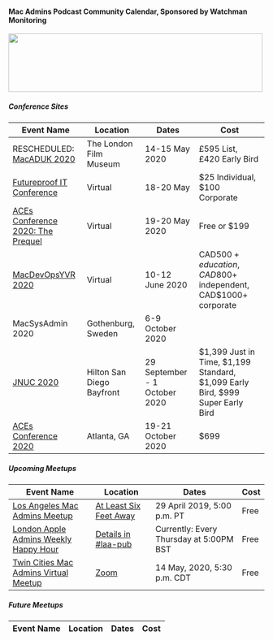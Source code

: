 #### Mac Admins Podcast Community Calendar, Sponsored by Watchman Monitoring

[<img src="https://podcast.macadmins.org/wp-content/uploads/2017/06/Watchman-Monitoring-logo-blue.png" alt="" width="500" height="115" />](https://www.watchmanmonitoring.com)

##### Conference Sites

| Event Name | Location | Dates | Cost |
|------------|----------|-------|------|
| RESCHEDULED: [MacADUK 2020](https://macad.uk) | The London Film Museum | 14-15 May 2020 | £595 List, £420 Early Bird |
| [Futureproof IT Conference](https://futureproofit.org) | Virtual | 18-20 May | $25 Individual, $100 Corporate |
| [ACEs Conference 2020: The Prequel](http://acesconf.com/aces-conference-the-prequel/) | Virtual | 19-20 May 2020 | Free or $199 |
| [MacDevOpsYVR 2020](https://MDOYVR.com) | Virtual | 10-12 June 2020 | CAD$500+ education, CAD$800+ independent, CAD$1000+ corporate |
| MacSysAdmin 2020 | Gothenburg, Sweden | 6-9 October 2020 |  |
| [JNUC 2020](https://www.jamf.com/events/jamf-nation-user-conference/2020/) | Hilton San Diego Bayfront | 29 September - 1 October 2020 | $1,399 Just in Time, $1,199 Standard, $1,099 Early Bird, $999 Super Early Bird |
| [ACEs Conference 2020](https://acesconf.com) | Atlanta, GA | 19-21 October 2020 | $699 |


##### Upcoming Meetups

| Event Name | Location | Dates | Cost |
|------------|----------|-------|------|
| [Los Angeles Mac Admins Meetup](https://www.jamf.com/jamf-nation/events/user-groups/342/los-angeles-mac-admins-remote-meetup-and-happy-hour) | [At Least Six Feet Away](https://goo.gl/maps/eQqMiT3KVMTLk44m7) | 29 April 2019, 5:00 p.m. PT | Free |
| [London Apple Admins Weekly Happy Hour](https://londonappleadmins.org.uk) | [Details in #laa-pub](https://macadmins.slack.com/archives/C011AM2KG4F) | Currently: Every Thursday at 5:00PM BST | Free |
| [Twin Cities Mac Admins Virtual Meetup](https://tcma-meetup-may-14-2020.eventbrite.com) | [Zoom](https://jamf.zoom.us/j/95947221518?pwd=N1NIMVNGU04yVjE4cTNOa2lWaEkvdz09) | 14 May, 2020, 5:30 p.m. CDT | Free |


##### Future Meetups

| Event Name | Location | Dates | Cost |
|------------|----------|-------|------|
